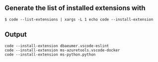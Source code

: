 ## Generate the list of installed extensions with
```
$ code --list-extensions | xargs -L 1 echo code --install-extension
```

## Output
```
code --install-extension dbaeumer.vscode-eslint
code --install-extension ms-azuretools.vscode-docker
code --install-extension ms-python.python
```
